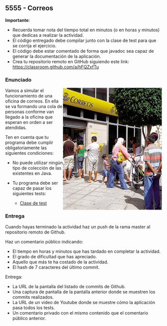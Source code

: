 ## 5555 - Correos

__Importante__: 

  - Recuerda tomar nota del tiempo total en minutos (o en horas y minutos) que dedicas a realizar la actividad.
  - El código entregado debe compilar junto con la clase de test para que se corrija el ejercicio.
  - El código debe estar comentado de forma que javadoc sea capaz de generar la documentación de la aplicación.
  - Crea tu repositorio remoto en GitHub siguiendo este link: https://classroom.github.com/a/hFQZxfTu

### Enunciado

<img align="right" src="5555.jpg">

Vamos a simular el funcionamiento de una oficina de correos. En ella se va formando una cola de personas conforme van llegado a la oficina que esperan en orden a ser atendidas.

Ten en cuenta que tu programa debe cumplir obligatoriamente las siguientes condiciones:

* No puede utilizar ningún tipo de colección de las existentes en Java.
* Tu programa debe ser capaz de pasar los siguientes tests:

  * [Clase de test](Test5555.java)


### Entrega

Cuando hayas terminado la actividad haz un push de la rama master al repositorio remoto de Github.

Haz un comentario público indicando:

  - El tiempo en horas y minutos que has tardado en completar la actividad.
  - El grado de dificultad que has apreciado.
  - Aquello que más te ha costado de la actividad.
  - El hash de 7 caracteres del último commit.
  
Entrega:

  - La URL de la pantalla del listado de commits de Github.
  - Una captura de pantalla de la pantalla anterior donde se muestren los commits realizados.
  - La URL de un video de Youtube donde se muestre cómo la aplicación pasa todos los tests.
  - Un comentario privado con el mismo contenido que el comentario público anterior.



